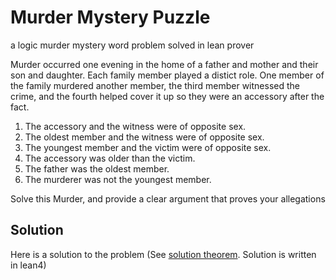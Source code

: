 # Murder Mystery Puzzle
a logic murder mystery word problem solved in lean prover

Murder occurred one evening in the home of a father and mother and 
their son and daughter. Each family member played a distict role. One member of the family murdered another member, 
the third member witnessed the crime, and the fourth helped cover it up 
so they were an accessory after the fact.

1. The accessory and the witness were of opposite sex.
2. The oldest member and the witness were of opposite sex.
3. The youngest member and the victim were of opposite sex.
4. The accessory was older than the victim.
5. The father was the oldest member.
6. The murderer was not the youngest member.

Solve this Murder, and provide a clear argument that proves your allegations

## Solution
Here is a solution to the problem (See [solution theorem](https://github.com/somombo/murder-mystery/blob/83a28b620647e3dc4a04b3de47818ac9753e372d/MysteryMurder.lean#L194). Solution is written in lean4)
